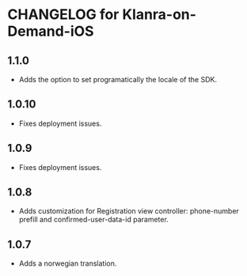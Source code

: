 # CHANGELOG for Klanra-on-Demand-iOS

## 1.1.0
* Adds the option to set programatically the locale of the SDK.

## 1.0.10
* Fixes deployment issues.

## 1.0.9
* Fixes deployment issues.

## 1.0.8
* Adds customization for Registration view controller: phone-number prefill and confirmed-user-data-id parameter.

## 1.0.7
* Adds a norwegian translation.
